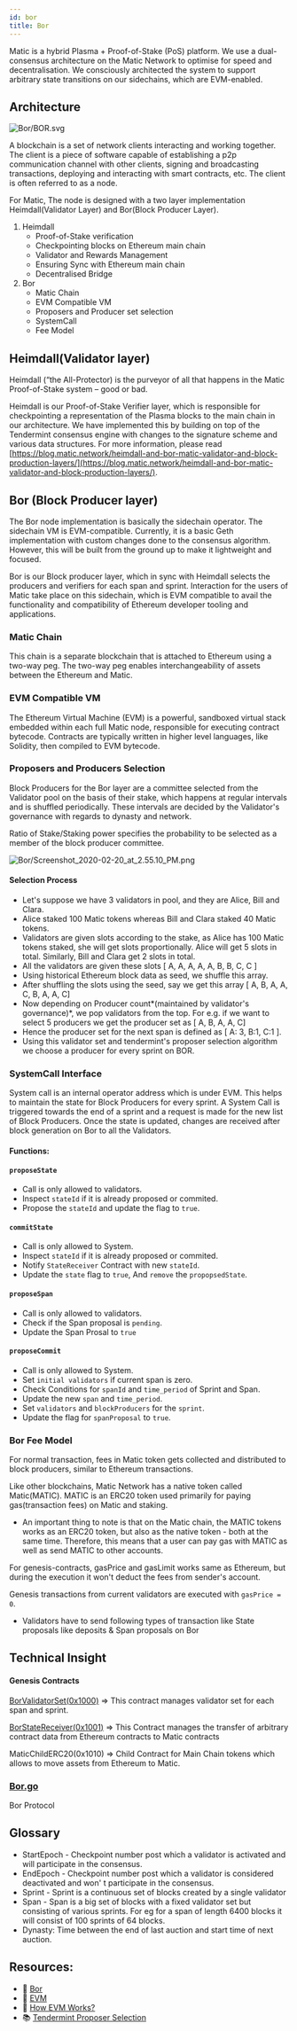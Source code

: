 ```yaml
---
id: bor
title: Bor
---
```

Matic is a hybrid Plasma + Proof-of-Stake (PoS) platform. We use a dual-consensus architecture on the Matic Network to optimise for speed and decentralisation. We consciously architected the system to support arbitrary state transitions on our sidechains, which are EVM-enabled.

## Architecture

![Bor/BOR.svg](../../../img/Bor/BOR.svg)

A blockchain is a set of network clients interacting and working together. The client is a piece of software capable of establishing a p2p communication channel with other clients, signing and broadcasting transactions, deploying and interacting with smart contracts, etc. The client is often referred to as a node.

For Matic, The node is designed with a two layer implementation Heimdall(Validator Layer) and Bor(Block Producer Layer).

1. Heimdall
    - Proof-of-Stake verification
    - Checkpointing blocks on Ethereum main chain
    - Validator and Rewards Management
    - Ensuring Sync with Ethereum main chain
    - Decentralised Bridge
2. Bor
    - Matic Chain
    - EVM Compatible VM
    - Proposers and Producer set selection
    - SystemCall
    - Fee Model

## Heimdall(Validator layer)

Heimdall (“the All-Protector) is the purveyor of all that happens in the Matic Proof-of-Stake system – good or bad.

Heimdall is our Proof-of-Stake Verifier layer, which is responsible for checkpointing a representation of the Plasma blocks to the main chain in our architecture. We have implemented this by building on top of the Tendermint consensus engine with changes to the signature scheme and various data structures. For more information, please read [https://blog.matic.network/heimdall-and-bor-matic-validator-and-block-production-layers/](https://blog.matic.network/heimdall-and-bor-matic-validator-and-block-production-layers/).

## **Bor (Block Producer layer)**

The Bor node implementation is basically the sidechain operator. The sidechain VM is EVM-compatible. Currently, it is a basic Geth implementation with custom changes done to the consensus algorithm. However, this will be built from the ground up to make it lightweight and focused.

Bor is our Block producer layer, which in sync with Heimdall selects the producers and verifiers for each span and sprint. Interaction for the users of Matic take place on this sidechain, which is EVM compatible to avail the functionality and compatibility of Ethereum developer tooling and applications. 

### Matic Chain

This chain is a separate blockchain that is attached to Ethereum using a two-way peg. The two-way peg enables interchangeability of assets between the Ethereum and Matic.

### EVM Compatible VM

The Ethereum Virtual Machine (EVM) is a powerful, sandboxed virtual stack embedded within each full Matic node, responsible for executing contract bytecode. Contracts are typically written in higher level languages, like Solidity, then compiled to EVM bytecode.

### Proposers and Producers Selection

Block Producers for the Bor layer are a committee selected from the Validator pool on the basis of their stake, which happens at regular intervals and is shuffled periodically. These intervals are decided by the Validator's governance with regards to dynasty and network.

Ratio of Stake/Staking power specifies the probability to be selected as a member of the block producer committee. 

![Bor/Screenshot_2020-02-20_at_2.55.10_PM.png](../../img/Bor/Screenshot_2020-02-20_at_2.55.10_PM.png)

#### Selection Process

- Let's suppose we have 3 validators in pool, and they are Alice, Bill and Clara.
- Alice staked 100 Matic tokens whereas Bill and Clara staked 40 Matic tokens.
- Validators are given slots according to the stake, as Alice has 100 Matic tokens staked, she will get slots proportionally. Alice will get 5 slots in total. Similarly, Bill and Clara get 2 slots in total.
- All the validators are given these slots [ A, A, A, A, A, B, B, C, C ]
- Using historical Ethereum block data as seed, we shuffle this array.
- After shuffling the slots using the seed, say we get this array [ A, B, A, A, C, B, A, A, C]
- Now depending on Producer count*(maintained by validator's governance)*, we pop validators from the top. For e.g. if we want to select 5 producers we get the producer set as [ A, B, A, A, C]
- Hence the producer set for the next span is defined as [ A: 3, B:1, C:1 ].
- Using this validator set and tendermint's proposer selection algorithm we choose a producer for every sprint on BOR.

### SystemCall Interface

System call is an internal operator address which is under EVM. This helps to maintain the state for Block Producers for every sprint. A System Call is triggered towards the end of a sprint and a request is made for the new list of Block Producers. Once the state is updated, changes are received after block generation on Bor to all the Validators.

#### **Functions:**

#### `proposeState`

- Call is only allowed to validators.
- Inspect `stateId` if it is already proposed or commited.
- Propose the `stateId` and update the flag to `true`.

#### `commitState`

- Call is only allowed to System.
- Inspect `stateId` if it is already proposed or commited.
- Notify `StateReceiver` Contract with new `stateId`.
- Update the `state` flag to `true`, And `remove` the `propopsedState`.

#### `proposeSpan`

- Call is only allowed to validators.
- Check if the Span proposal is `pending`.
- Update the Span Prosal to `true`

#### `proposeCommit`

- Call is only allowed to System.
- Set `initial validators` if current span is zero.
- Check Conditions for `spanId` and `time_period` of Sprint and Span.
- Update the new `span` and `time_period`.
- Set `validators` and `blockProducers` for the `sprint`.
- Update the flag for `spanProposal` to `true`.

### Bor Fee Model

For normal transaction, fees in Matic token gets collected and distributed to block producers, similar to Ethereum transactions. 

Like other blockchains, Matic Network has a native token called Matic(MATIC). MATIC is an ERC20 token used primarily for paying gas(transaction fees) on Matic and staking. 

- An important thing to note is that on the Matic chain, the MATIC tokens works as an ERC20 token, but also as the native token - both at the same time. Therefore, this means that a user can pay gas with MATIC as well as send MATIC to other accounts.

For genesis-contracts, gasPrice and gasLimit works same as Ethereum, but during the execution it won't deduct the fees from sender's account.

Genesis transactions from current validators are executed with `gasPrice = 0`. 

- Validators have to send following types of transaction like State proposals like deposits & Span proposals on Bor

## Technical Insight

#### Genesis Contracts

[BorValidatorSet(0x1000)](https://github.com/maticnetwork/genesis-contracts/blob/master/contracts/BorValidatorSet.sol) ⇒ This contract manages validator set for each span and sprint.

[BorStateReceiver(0x1001)](https://github.com/maticnetwork/genesis-contracts/blob/master/contracts/StateReceiver.sol) ⇒ This Contract manages the transfer of arbitrary contract data from Ethereum contracts to Matic contracts

MaticChildERC20(0x1010) ⇒ Child Contract for Main Chain tokens which allows to move assets from Ethereum to Matic.

### [Bor.go](https://github.com/maticnetwork/bor/blob/master/consensus/bor/bor.go)

Bor Protocol

## Glossary

- StartEpoch - Checkpoint number post which a validator is activated and will participate in the consensus.
- EndEpoch - Checkpoint number post which a validator is considered deactivated and won' t participate in the consensus.
- Sprint - Sprint is a continuous set of blocks created by a single validator
- Span -  Span is a big set of blocks with a fixed validator set but consisting of various sprints. For eg for a span of length 6400 blocks it will consist of 100 sprints of 64 blocks.
- Dynasty: Time between the end of last auction and start time of next auction.

## Resources:

- :ledger: [Bor]([https://github.com/maticnetwork/bor](https://github.com/maticnetwork/bor))
- :blue_book: [EVM]([https://www.bitrates.com/guides/ethereum/what-is-the-unstoppable-world-computer](https://www.bitrates.com/guides/ethereum/what-is-the-unstoppable-world-computer))
- :green_book: [How EVM Works?]([https://medium.com/mycrypto/the-ethereum-virtual-machine-how-does-it-work-9abac2b7c9e](https://medium.com/mycrypto/the-ethereum-virtual-machine-how-does-it-work-9abac2b7c9e))
- :books: [Tendermint Proposer Selection]([https://docs.tendermint.com/master/spec/reactors/consensus/proposer-selection.html](https://docs.tendermint.com/master/spec/reactors/consensus/proposer-selection.html))